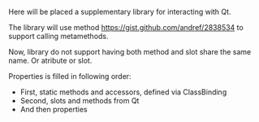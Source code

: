 Here will be placed a supplementary library for interacting with Qt.

The library will use method https://gist.github.com/andref/2838534 to support calling metamethods.

Now, library do not support having both method and slot share the same name. Or atribute or slot. 

Properties is filled in following order:

  * First, static methods and accessors, defined via ClassBinding
  * Second, slots and methods from Qt
  * And then properties